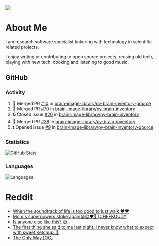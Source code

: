 ![](https://komarev.com/ghpvc/?username=icaoberg)

# About Me
I am research software specialist tinkering with technology in scientific related projects.

I enjoy writing or contributing to open source projects, reusing old tech, playing with new tech, cooking and listening to good music.

## GitHub
### Activity
<!--START_SECTION:activity-->
1. 🎉 Merged PR [#10](https://github.com/brain-image-library/py-brain-inventory-gource/pull/10) in [brain-image-library/py-brain-inventory-gource](https://github.com/brain-image-library/py-brain-inventory-gource)
2. 🎉 Merged PR [#70](https://github.com/brain-image-library/py-brain-inventory/pull/70) in [brain-image-library/py-brain-inventory](https://github.com/brain-image-library/py-brain-inventory)
3. 🔒 Closed issue [#20](https://github.com/brain-image-library/py-brain-inventory/issues/20) in [brain-image-library/py-brain-inventory](https://github.com/brain-image-library/py-brain-inventory)
4. 🎉 Merged PR [#38](https://github.com/brain-image-library/py-brain-inventory/pull/38) in [brain-image-library/py-brain-inventory](https://github.com/brain-image-library/py-brain-inventory)
5. ❗ Opened issue [#9](https://github.com/brain-image-library/py-brain-inventory-gource/issues/9) in [brain-image-library/py-brain-inventory-gource](https://github.com/brain-image-library/py-brain-inventory-gource)
<!--END_SECTION:activity-->

### Statistics
![GitHub Stats](https://github-readme-stats.vercel.app/api?username=icaoberg&count_private=true&show_icons=true)

### Languages
![Languages](https://github-readme-stats.vercel.app/api/top-langs/?username=icaoberg&show_icons=true&langs_count=10&hide=HTML,CSS,M)

# Reddit
<!-- BLOG-POST-LIST:START -->
- [When the soundtrack of life is too good to just walk ❤️❤️](https://www.reddit.com/r/u_icaoberg/comments/wp4k9l/when_the_soundtrack_of_life_is_too_good_to_just/)
- [Mom&#39;s superpowers strike again😁😍♥️🙏 |CHEFKOUDY](https://www.reddit.com/r/u_icaoberg/comments/wmxngf/moms_superpowers_strike_again_chefkoudy/)
- [Is anyone else like this? 😅](https://www.reddit.com/r/u_icaoberg/comments/wkq82y/is_anyone_else_like_this/)
- [The first thing she said to me last night. I never know what to expect with sweet Ketchup. 🤣](https://www.reddit.com/r/u_icaoberg/comments/ty1h5z/the_first_thing_she_said_to_me_last_night_i_never/)
- [The Only Way [OC]](https://www.reddit.com/r/u_icaoberg/comments/ty1cfr/the_only_way_oc/)
<!-- BLOG-POST-LIST:END -->
